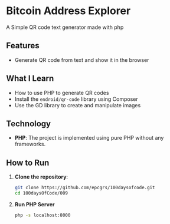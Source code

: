 # Bitcoin Address Explorer

A Simple QR code text generator made with php

## Features

- Generate QR code from text and show it in the browser

## What I Learn

- How to use PHP to generate QR codes
- Install the `endroid/qr-code` library using Composer
- Use the GD library to create and manipulate images

## Technology

- **PHP**: The project is implemented using pure PHP without any frameworks.

## How to Run

1. **Clone the repository**:
    ```bash
    git clone https://github.com/epcgrs/100daysofcode.git
    cd 100daysOfCode/009
    ```
2. **Run PHP Server**

    ```bash
    php -s localhost:8000
    ```